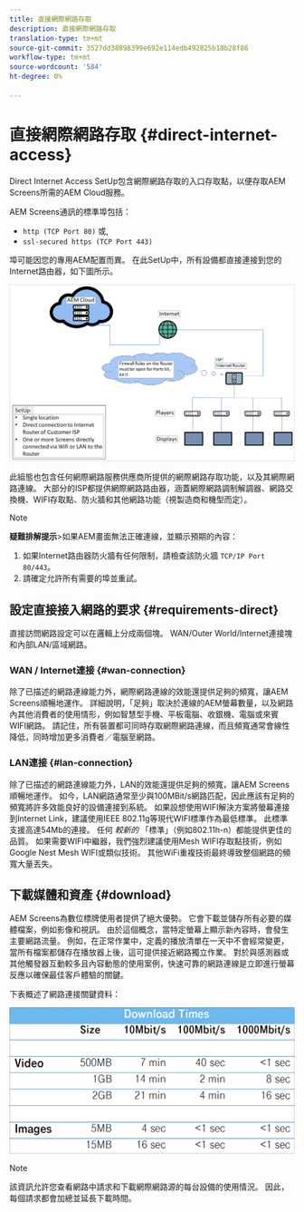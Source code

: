 ```yaml
---
title: 直接網際網路存取
description: 直接網際網路存取
translation-type: tm+mt
source-git-commit: 3527dd38898399e692e114edb492825b18b28f86
workflow-type: tm+mt
source-wordcount: '584'
ht-degree: 0%

---
```



# 直接網際網路存取 {#direct-internet-access}

Direct Internet Access SetUp包含網際網路存取的入口存取點，以便存取AEM Screens所需的AEM Cloud服務。

AEM Screens通訊的標準埠包括：
* `http (TCP Port 80)`
或,
* `ssl-secured https (TCP Port 443)`

埠可能因您的專用AEM配置而異。 在此SetUp中，所有設備都直接連接到您的Internet路由器，如下圖所示。

![](/help/assets/direct-access-2.png)

此組態也包含任何網際網路服務供應商所提供的網際網路存取功能，以及其網際網路連線。 大部分的ISP都提供網際網路路由器，涵蓋網際網路調制解調器、網路交換機、WIFI存取點、防火牆和其他網路功能（視製造商和機型而定）。

>[!NOTE]
>**疑難排解提示&#x200B;**>如果AEM畫面無法正確連線，並顯示預期的內容：
>
>1. 如果Internet路由器防火牆有任何限制，請檢查該防火牆 `TCP/IP Port 80/443`。
>1. 請確定允許所有需要的埠並重試。


## 設定直接接入網路的要求 {#requirements-direct}

直接訪問網路設定可以在邏輯上分成兩個塊。 WAN/Outer World/Internet連接塊和內部LAN/區域網路。

### WAN / Internet連接 {#wan-connection}

除了已描述的網路連線能力外，網際網路連線的效能還提供足夠的頻寬，讓AEM Screens順暢地運作。 詳細說明，「足夠」取決於連線的AEM螢幕數量，以及網路內其他消費者的使用情形，例如智慧型手機、平板電腦、收銀機、電腦或來賓WIFI網路。
請記住，所有裝置都可同時存取網際網路連線，而且頻寬通常會線性降低，同時增加更多消費者／電腦至網路。

### LAN連接 {#lan-connection}

除了已描述的網路連線能力外，LAN的效能還提供足夠的頻寬，讓AEM Screens順暢地運作。 如今，LAN網路通常至少與100MBit/s網路匹配，因此應該有足夠的頻寬將許多效能良好的設備連接到系統。
如果設想使用WIFI解決方案將螢幕連接到Internet Link，建議使用IEEE 802.11g等現代WIFI標準作為最低標準。 此標準支援高達54Mb的連接。 任何 *較新的* 「標準」（例如802.11h-n）都能提供更佳的品質。 如果需要WIFI中繼器，我們強烈建議使用Mesh WIFI存取點技術，例如Google Nest Mesh WIFI或類似技術。
其他WiFi重複技術最終導致整個網路的頻寬大量丟失。

## 下載媒體和資產 {#download}

AEM Screens為數位標牌使用者提供了絕大優勢。 它會下載並儲存所有必要的媒體檔案，例如影像和視訊。 由於這個概念，當特定螢幕上顯示新內容時，會發生主要網路流量。
例如，在正常作業中，定義的播放清單在一天中不會經常變更，當所有檔案都儲存在播放器上後，這可提供接近網路獨立作業。
對於與感測器或其他觸發器互動較多且內容動態的使用案例，快速可靠的網路連線是立即進行螢幕反應以確保最佳客戶體驗的關鍵。

下表概述了網路連接關鍵資料：

![](/help/assets/direct-access-1.png)

>[!NOTE]
>該資訊允許您查看網路中請求和下載網際網路源的每台設備的使用情況。 因此，每個請求都會加總並延長下載時間。